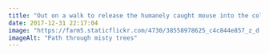 ```yaml
---
title: "Out on a walk to release the humanely caught mouse into the cold, cold woodland up the road, and the mist was all up and about the trees yet with blue sky above. Quite enchanting."
date: 2017-12-31 22:17:04
image: "https://farm5.staticflickr.com/4730/38558978625_c4c844e857_z_d.jpg"
imageAlt: "Path through misty trees"
---
```

